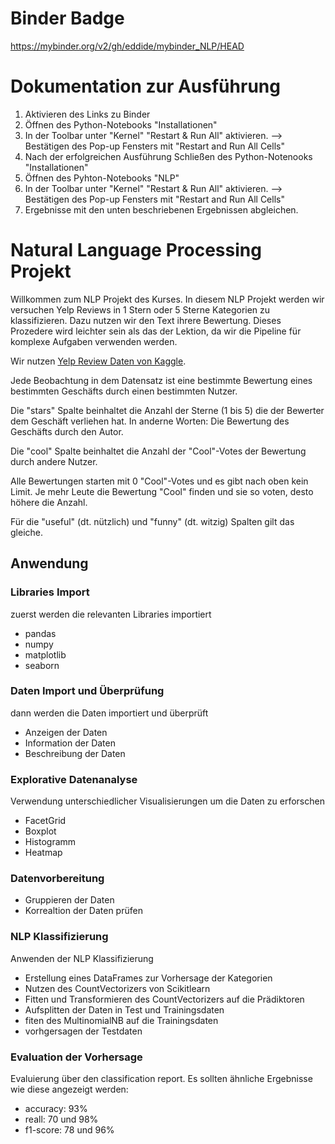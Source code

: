 # Binder Badge
https://mybinder.org/v2/gh/eddide/mybinder_NLP/HEAD

# Dokumentation zur Ausführung
1. Aktivieren des Links zu Binder
2. Öffnen des Python-Notebooks "Installationen"
3. In der Toolbar unter "Kernel" "Restart & Run All" aktivieren. --> Bestätigen des Pop-up Fensters mit "Restart and Run All Cells"
4. Nach der erfolgreichen Ausführung Schließen des Python-Notenooks "Installationen"
5. Öffnen des Pyhton-Notebooks "NLP"
6. In der Toolbar unter "Kernel" "Restart & Run All" aktivieren. --> Bestätigen des Pop-up Fensters mit "Restart and Run All Cells"
7. Ergebnisse mit den unten beschriebenen Ergebnissen abgleichen.

# Natural Language Processing Projekt

Willkommen zum NLP Projekt des Kurses. In diesem NLP Projekt werden wir versuchen Yelp Reviews in 1 Stern oder 5 Sterne Kategorien zu klassifizieren. Dazu nutzen wir den Text ihrere Bewertung. Dieses Prozedere wird leichter sein als das der Lektion, da wir die Pipeline für komplexe Aufgaben verwenden werden. 

Wir nutzen [Yelp Review Daten von Kaggle](https://www.kaggle.com/c/yelp-recsys-2013).

Jede Beobachtung in dem Datensatz ist eine bestimmte Bewertung eines bestimmten Geschäfts durch einen bestimmten Nutzer.

Die "stars" Spalte beinhaltet die Anzahl der Sterne (1 bis 5) die der Bewerter dem Geschäft verliehen hat. In anderne Worten: Die Bewertung des Geschäfts durch den Autor. 

Die "cool" Spalte beinhaltet die Anzahl der "Cool"-Votes der Bewertung durch andere Nutzer.

Alle Bewertungen starten mit 0 "Cool"-Votes und es gibt nach oben kein Limit. Je mehr Leute die Bewertung "Cool" finden und sie so voten, desto höhere die Anzahl.

Für die "useful" (dt. nützlich) und "funny" (dt. witzig) Spalten gilt das gleiche.

## Anwendung
### Libraries Import
zuerst werden die relevanten Libraries importiert
- pandas
- numpy
- matplotlib
- seaborn
### Daten Import und Überprüfung
dann werden die Daten importiert und überprüft
- Anzeigen der Daten
- Information der Daten
- Beschreibung der Daten
### Explorative Datenanalyse
Verwendung unterschiedlicher Visualisierungen um die Daten zu erforschen
- FacetGrid
- Boxplot
- Histogramm
- Heatmap
### Datenvorbereitung
- Gruppieren der Daten
- Korrealtion der Daten prüfen
### NLP Klassifizierung
Anwenden der NLP Klassifizierung
- Erstellung eines DataFrames zur Vorhersage der Kategorien
- Nutzen des CountVectorizers von Scikitlearn
- Fitten und Transformieren des CountVectorizers auf die Prädiktoren
- Aufsplitten der Daten in Test und Trainingsdaten
- fiten des MultinomialNB auf die Trainingsdaten
- vorhgersagen der Testdaten
### Evaluation der Vorhersage
Evaluierung über den classification report.
Es sollten ähnliche Ergebnisse wie diese angezeigt werden:
- accuracy: 93%
- reall: 70 und 98%
- f1-score: 78 und 96%
